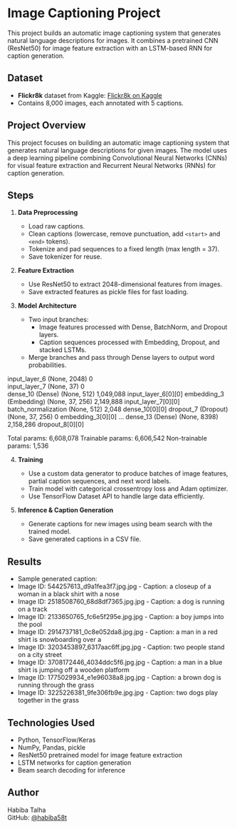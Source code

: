 # Image Captioning Project

This project builds an automatic image captioning system that generates natural language descriptions for images. It combines a pretrained CNN (ResNet50) for image feature extraction with an LSTM-based RNN for caption generation.

## Dataset

- **Flickr8k** dataset from Kaggle: [Flickr8k on Kaggle](https://www.kaggle.com/datasets/adityajn105/flickr8k)
- Contains 8,000 images, each annotated with 5 captions.

## Project Overview

This project focuses on building an automatic image captioning system that generates natural language descriptions for given images. The model uses a deep learning pipeline combining Convolutional Neural Networks (CNNs) for visual feature extraction and Recurrent Neural Networks (RNNs) for caption generation.

## Steps

1. **Data Preprocessing**
   - Load raw captions.
   - Clean captions (lowercase, remove punctuation, add `<start>` and `<end>` tokens).
   - Tokenize and pad sequences to a fixed length (max length = 37).
   - Save tokenizer for reuse.

2. **Feature Extraction**
   - Use ResNet50 to extract 2048-dimensional features from images.
   - Save extracted features as pickle files for fast loading.

3. **Model Architecture**
   - Two input branches:  
     - Image features processed with Dense, BatchNorm, and Dropout layers.  
     - Caption sequences processed with Embedding, Dropout, and stacked LSTMs.  
   - Merge branches and pass through Dense layers to output word probabilities.

input_layer_6            (None, 2048)         0           
input_layer_7            (None, 37)           0           
dense_10 (Dense)         (None, 512)          1,049,088   input_layer_6[0][0]
embedding_3 (Embedding)  (None, 37, 256)      2,149,888   input_layer_7[0][0]
batch_normalization      (None, 512)          2,048       dense_10[0][0]
dropout_7 (Dropout)      (None, 37, 256)      0           embedding_3[0][0]
...
dense_13 (Dense)         (None, 8398)         2,158,286   dropout_8[0][0]

Total params: 6,608,078
Trainable params: 6,606,542
Non-trainable params: 1,536




4. **Training**
   - Use a custom data generator to produce batches of image features, partial caption sequences, and next word labels.
   - Train model with categorical crossentropy loss and Adam optimizer.
   - Use TensorFlow Dataset API to handle large data efficiently.

5. **Inference & Caption Generation**
   - Generate captions for new images using beam search with the trained model.
   - Save generated captions in a CSV file.

## Results
- Sample generated caption:  
- Image ID: 544257613_d9a1fea3f7.jpg.jpg - Caption: a closeup of a woman in a black shirt with a nose
- Image ID: 2518508760_68d8df7365.jpg.jpg - Caption: a dog is running on a track
- Image ID: 2133650765_fc6e5f295e.jpg.jpg - Caption: a boy jumps into the pool
- Image ID: 2914737181_0c8e052da8.jpg.jpg - Caption: a man in a red shirt is snowboarding over a
- Image ID: 3203453897_6317aac6ff.jpg.jpg - Caption: two people stand on a city street
- Image ID: 3708172446_4034ddc5f6.jpg.jpg - Caption: a man in a blue shirt is jumping off a wooden platform
- Image ID: 1775029934_e1e96038a8.jpg.jpg - Caption: a brown dog is running through the grass
- Image ID: 3225226381_9fe306fb9e.jpg.jpg - Caption: two dogs play together in the grass

## Technologies Used

- Python, TensorFlow/Keras  
- NumPy, Pandas, pickle  
- ResNet50 pretrained model for image feature extraction  
- LSTM networks for caption generation  
- Beam search decoding for inference

## Author

Habiba Talha  
GitHub: [@habiba58t](https://github.com/habiba58t)
